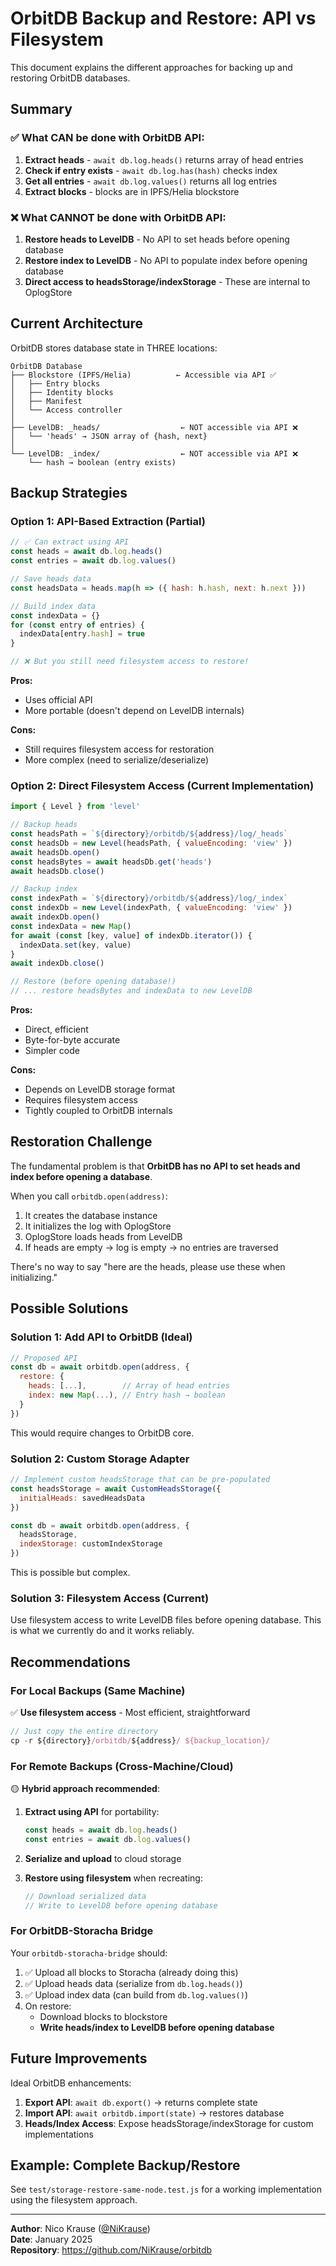 # OrbitDB Backup and Restore: API vs Filesystem

This document explains the different approaches for backing up and restoring OrbitDB databases.

## Summary

### ✅ What CAN be done with OrbitDB API:

1. **Extract heads** - `await db.log.heads()` returns array of head entries
2. **Check if entry exists** - `await db.log.has(hash)` checks index
3. **Get all entries** - `await db.log.values()` returns all log entries
4. **Extract blocks** - blocks are in IPFS/Helia blockstore

### ❌ What CANNOT be done with OrbitDB API:

1. **Restore heads to LevelDB** - No API to set heads before opening database
2. **Restore index to LevelDB** - No API to populate index before opening database
3. **Direct access to headsStorage/indexStorage** - These are internal to OplogStore

## Current Architecture

OrbitDB stores database state in THREE locations:

```
OrbitDB Database
├── Blockstore (IPFS/Helia)          ← Accessible via API ✅
│   ├── Entry blocks
│   ├── Identity blocks
│   ├── Manifest
│   └── Access controller
│
├── LevelDB: _heads/                  ← NOT accessible via API ❌
│   └── 'heads' → JSON array of {hash, next}
│
└── LevelDB: _index/                  ← NOT accessible via API ❌
    └── hash → boolean (entry exists)
```

## Backup Strategies

### Option 1: API-Based Extraction (Partial)

```javascript
// ✅ Can extract using API
const heads = await db.log.heads()
const entries = await db.log.values()

// Save heads data
const headsData = heads.map(h => ({ hash: h.hash, next: h.next }))

// Build index data
const indexData = {}
for (const entry of entries) {
  indexData[entry.hash] = true
}

// ❌ But you still need filesystem access to restore!
```

**Pros:**
- Uses official API
- More portable (doesn't depend on LevelDB internals)

**Cons:**
- Still requires filesystem access for restoration
- More complex (need to serialize/deserialize)

### Option 2: Direct Filesystem Access (Current Implementation)

```javascript
import { Level } from 'level'

// Backup heads
const headsPath = `${directory}/orbitdb/${address}/log/_heads`
const headsDb = new Level(headsPath, { valueEncoding: 'view' })
await headsDb.open()
const headsBytes = await headsDb.get('heads')
await headsDb.close()

// Backup index
const indexPath = `${directory}/orbitdb/${address}/log/_index`
const indexDb = new Level(indexPath, { valueEncoding: 'view' })
await indexDb.open()
const indexData = new Map()
for await (const [key, value] of indexDb.iterator()) {
  indexData.set(key, value)
}
await indexDb.close()

// Restore (before opening database!)
// ... restore headsBytes and indexData to new LevelDB
```

**Pros:**
- Direct, efficient
- Byte-for-byte accurate
- Simpler code

**Cons:**
- Depends on LevelDB storage format
- Requires filesystem access
- Tightly coupled to OrbitDB internals

## Restoration Challenge

The fundamental problem is that **OrbitDB has no API to set heads and index before opening a database**.

When you call `orbitdb.open(address)`:
1. It creates the database instance
2. It initializes the log with OplogStore
3. OplogStore loads heads from LevelDB
4. If heads are empty → log is empty → no entries are traversed

There's no way to say "here are the heads, please use these when initializing."

## Possible Solutions

### Solution 1: Add API to OrbitDB (Ideal)

```javascript
// Proposed API
const db = await orbitdb.open(address, {
  restore: {
    heads: [...],        // Array of head entries
    index: new Map(...), // Entry hash → boolean
  }
})
```

This would require changes to OrbitDB core.

### Solution 2: Custom Storage Adapter

```javascript
// Implement custom headsStorage that can be pre-populated
const headsStorage = await CustomHeadsStorage({ 
  initialHeads: savedHeadsData 
})

const db = await orbitdb.open(address, {
  headsStorage,
  indexStorage: customIndexStorage
})
```

This is possible but complex.

### Solution 3: Filesystem Access (Current)

Use filesystem access to write LevelDB files before opening database. This is what we currently do and it works reliably.

## Recommendations

### For Local Backups (Same Machine)

✅ **Use filesystem access** - Most efficient, straightforward

```javascript
// Just copy the entire directory
cp -r ${directory}/orbitdb/${address}/ ${backup_location}/
```

### For Remote Backups (Cross-Machine/Cloud)

🟡 **Hybrid approach recommended**:

1. **Extract using API** for portability:
   ```javascript
   const heads = await db.log.heads()
   const entries = await db.log.values()
   ```

2. **Serialize and upload** to cloud storage

3. **Restore using filesystem** when recreating:
   ```javascript
   // Download serialized data
   // Write to LevelDB before opening database
   ```

### For OrbitDB-Storacha Bridge

Your `orbitdb-storacha-bridge` should:

1. ✅ Upload all blocks to Storacha (already doing this)
2. ✅ Upload heads data (serialize from `db.log.heads()`)
3. ✅ Upload index data (can build from `db.log.values()`)
4. On restore:
   - Download blocks to blockstore
   - **Write heads/index to LevelDB before opening database**

## Future Improvements

Ideal OrbitDB enhancements:

1. **Export API**: `await db.export()` → returns complete state
2. **Import API**: `await orbitdb.import(state)` → restores database
3. **Heads/Index Access**: Expose headsStorage/indexStorage for custom implementations

## Example: Complete Backup/Restore

See `test/storage-restore-same-node.test.js` for a working implementation using the filesystem approach.

---

**Author**: Nico Krause ([@NiKrause](https://github.com/NiKrause))  
**Date**: January 2025  
**Repository**: https://github.com/NiKrause/orbitdb
